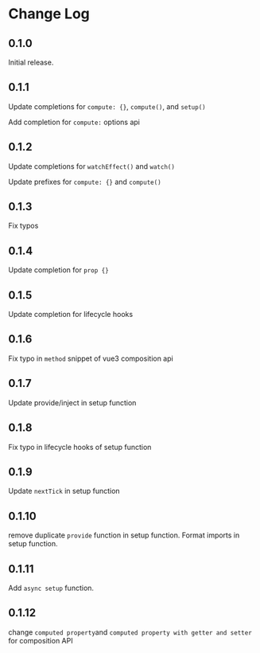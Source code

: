# Change Log

## 0.1.0

Initial release.

## 0.1.1

Update completions for `compute: {}`, `compute()`, and `setup()`

Add completion for `compute:` options api

## 0.1.2

Update completions for `watchEffect()` and `watch()`

Update prefixes for `compute: {}` and `compute()`

## 0.1.3

Fix typos

## 0.1.4

Update completion for `prop {}`

## 0.1.5

Update completion for lifecycle hooks

## 0.1.6

Fix typo in `method` snippet of vue3 composition api

## 0.1.7

Update provide/inject in setup function

## 0.1.8

Fix typo in lifecycle hooks of setup function

## 0.1.9

Update `nextTick` in setup function

## 0.1.10

remove duplicate `provide` function in setup function. Format imports in setup function.

## 0.1.11

Add `async setup` function.

## 0.1.12

change `computed property`and `computed property with getter and setter` for composition API
